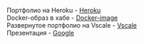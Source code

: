 Портфолио на Heroku - [Heroku](http://safe-journey-57985.herokuapp.com)  
Docker-образ в хабе  - [Docker-image](https://hub.docker.com/r/bazhanpavel/alpine-nginx-portfolio/)  
Развернутое портфолио на Vscale - [Vscale](http://78.155.206.193:4321/)  
Презентация - [Google](https://docs.google.com/presentation/d/1y4TwbyKhTwJWZPLQeDCQPTyCdwou1llSqQgASaf0pSw)  
